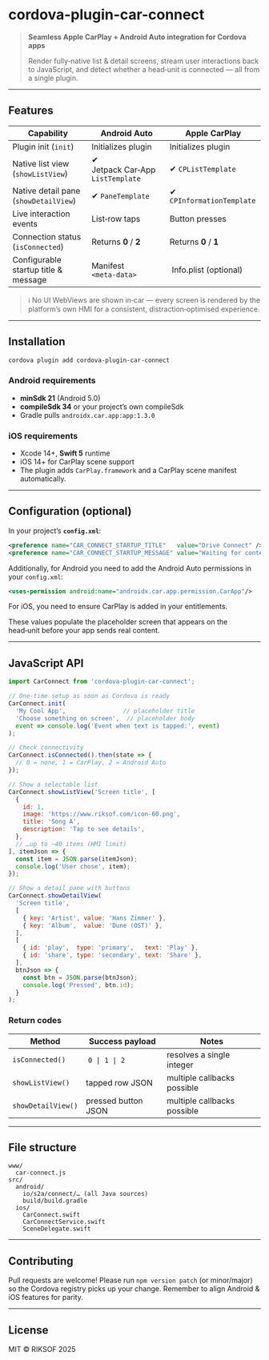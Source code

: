 # cordova-plugin-car-connect

> **Seamless Apple CarPlay + Android Auto integration for Cordova apps**
>
> Render fully‑native list & detail screens, stream user interactions back to JavaScript, and detect whether a head‑unit is connected — all from a single plugin.

---

## Features

| Capability | Android Auto | Apple CarPlay |
|------------|-------------|---------------|
|Plugin init (`init`) | Initializes plugin | Initializes plugin |
|Native list view (`showListView`) | ✔ Jetpack Car‑App `ListTemplate` | ✔ `CPListTemplate` |
|Native detail pane (`showDetailView`) | ✔ `PaneTemplate` | ✔ `CPInformationTemplate` |
|Live interaction events | List‑row taps | Button presses |
|Connection status (`isConnected`) | Returns **0** / **2** | Returns **0** / **1** |
|Configurable startup title & message | Manifest `<meta‑data>` | Info.plist (optional) |

> ℹ️ No UI WebViews are shown in‑car — every screen is rendered by the platform’s own HMI for a consistent, distraction‑optimised experience.

---

## Installation

```bash
cordova plugin add cordova-plugin-car-connect
```

### Android requirements

* **minSdk 21** (Android 5.0)
* **compileSdk 34** or your project’s own compileSdk
* Gradle pulls `androidx.car.app:app:1.3.0`

### iOS requirements

* Xcode 14+, **Swift 5** runtime
* iOS 14+ for CarPlay scene support
* The plugin adds `CarPlay.framework` and a CarPlay scene manifest automatically.

---

## Configuration (optional)

In your project’s **`config.xml`**:

```xml
<preference name="CAR_CONNECT_STARTUP_TITLE"   value="Drive Connect" />
<preference name="CAR_CONNECT_STARTUP_MESSAGE" value="Waiting for content…" />
```

Additionally, for Android you need to add the Android Auto permissions in your ``config.xml``:

```xml
<uses-permission android:name="androidx.car.app.permission.CarApp"/>
```

For iOS, you need to ensure CarPlay is added in your entitlements.

These values populate the placeholder screen that appears on the head‑unit before your app sends real content.

---

## JavaScript API

```js
import CarConnect from 'cordova-plugin-car-connect';

// One-time setup as soon as Cordova is ready
CarConnect.init(
  'My Cool App',                // placeholder title
  'Choose something on screen',  // placeholder body
  event => console.log('Event when text is tapped:', event)
);

// Check connectivity
CarConnect.isConnected().then(state => {
  // 0 = none, 1 = CarPlay, 2 = Android Auto
});

// Show a selectable list
CarConnect.showListView('Screen title', [
  {
    id: 1,
    image: 'https://www.riksof.com/icon-60.png', 
    title: 'Song A',
    description: 'Tap to see details',
  },
  // …up to ~40 items (HMI limit)
], itemJson => {
  const item = JSON.parse(itemJson);
  console.log('User chose', item);
});

// Show a detail pane with buttons
CarConnect.showDetailView(
  'Screen title',
  [
    { key: 'Artist', value: 'Hans Zimmer' },
    { key: 'Album',  value: 'Dune (OST)' },
  ],
  [
    { id: 'play',  type: 'primary',   text: 'Play' },
    { id: 'share', type: 'secondary', text: 'Share' },
  ],
  btnJson => {
    const btn = JSON.parse(btnJson);
    console.log('Pressed', btn.id);
  }
);
```

### Return codes

| Method | Success payload | Notes |
|--------|----------------|-------|
|`isConnected()`| `0 \| 1 \| 2` | resolves a single integer |
|`showListView()`| tapped row JSON | multiple callbacks possible |
|`showDetailView()`| pressed button JSON | multiple callbacks possible |

---

## File structure

```
www/
  car-connect.js
src/
  android/
    io/s2a/connect/… (all Java sources)
    build/build.gradle
  ios/
    CarConnect.swift
    CarConnectService.swift
    SceneDelegate.swift
```

---

## Contributing

Pull requests are welcome!  Please run `npm version patch` (or minor/major) so the Cordova registry picks up your change.  Remember to align Android & iOS features for parity.

---

## License

MIT © RIKSOF 2025

